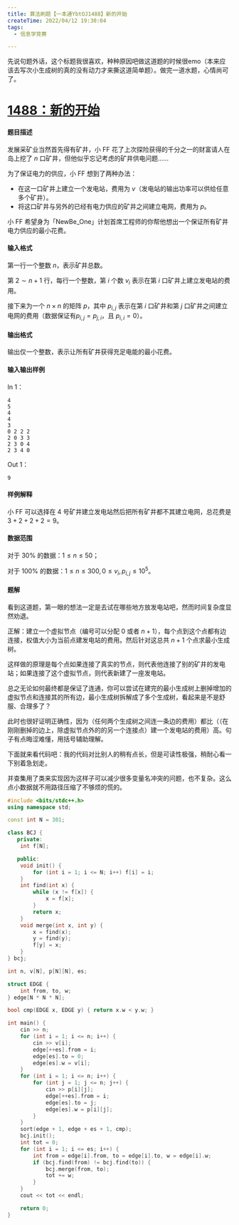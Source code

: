```yaml
---
title: 算法刷题【一本通YbtOJ1488】新的开始
createTime: 2022/04/12 19:30:04
tags:
  - 信息学竞赛

---
```


先说句题外话，这个标题我很喜欢，种种原因吧做这道题的时候很emo（本来应该去写次小生成树的真的没有动力才来撕这道简单题）。做完一道水题，心情尚可了。

# [1488：新的开始](http://ybt.ssoier.cn:8088/problem_show.php?pid=1488)

#### 题目描述

发展采矿业当然首先得有矿井，小 FF 花了上次探险获得的千分之一的财富请人在岛上挖了 $n$ 口矿井，但他似乎忘记考虑的矿井供电问题……

为了保证电力的供应，小 FF 想到了两种办法：

- 在这一口矿井上建立一个发电站，费用为 $v$（发电站的输出功率可以供给任意多个矿井）。
- 将这口矿井与另外的已经有电力供应的矿井之间建立电网，费用为 $p$。

小 FF 希望身为「NewBe_One」计划首席工程师的你帮他想出一个保证所有矿井电力供应的最小花费。

#### 输入格式

第一行一个整数 $n$，表示矿井总数。

第 $2∼n+1$ 行，每行一个整数，第 $i$ 个数 $v_i$ 表示在第 $i$ 口矿井上建立发电站的费用。

接下来为一个 $n×n$ 的矩阵 $p$，其中 $p_{i,j}$ 表示在第 $i$ 口矿井和第 $j$ 口矿井之间建立电网的费用（数据保证有$p_{i,j}=p_{j,i}$​ ，且 $p_{i,i}=0$）。

#### 输出格式

输出仅一个整数，表示让所有矿井获得充足电能的最小花费。

#### 输入输出样例

In 1：

```text
4  
5  
4 
4  
3  
0 2 2 2  
2 0 3 3  
2 3 0 4  
2 3 4 0
```

Out 1：

```text
9
```

#### 样例解释

小 FF 可以选择在 $4$ 号矿井建立发电站然后把所有矿井都不其建立电网，总花费是 $3+2+2+2=9$。

#### 数据范围

对于 30% 的数据：$1≤n≤50$；

对于 100% 的数据：$1≤n≤300,0≤v_i,p_{i,j}≤10^5$​​ 。

#### 题解

看到这道题，第一眼的想法一定是去试在哪些地方放发电站吧，然而时间复杂度显然劝退。

正解：建立一个虚拟节点（编号可以分配 $0$ 或者 $n+1$），每个点到这个点都有边连接，权值大小为当前点建发电站的费用。然后针对这总共 $n+1$ 个点求最小生成树。

这样做的原理是每个点如果连接了真实的节点，则代表他连接了别的矿井的发电站；如果连接了这个虚拟节点，则代表新建了一座发电站。

总之无论如何最终都是保证了连通，你可以尝试在建完的最小生成树上删掉增加的虚拟节点和连接其的所有边，最小生成树拆解成了多个生成树，看起来是不是舒服、合理多了？

此时也很好证明正确性，因为（任何两个生成树之间连一条边的费用）都比（（在刚刚删掉的边上，除虚拟节点外的的另一个连接点）建一个发电站的费用）高。句子有点晦涩难懂，用括号辅助理解。

下面就来看代码吧：我的代码对比别人的稍有点长，但是可读性极强，稍耐心看一下别着急划走。

并查集用了类来实现因为这样子可以减少很多变量名冲突的问题，也不复杂。这么点小数据就不用路径压缩了不够烦的慌的。

```cpp
#include <bits/stdc++.h>
using namespace std;

const int N = 301;

class BCJ {
   private:
    int f[N];

   public:
    void init() {
        for (int i = 1; i <= N; i++) f[i] = i;
    }
    int find(int x) {
        while (x != f[x]) {
            x = f[x];
        }
        return x;
    }
    void merge(int x, int y) {
        x = find(x);
        y = find(y);
        f[y] = x;
    }
} bcj;

int n, v[N], p[N][N], es;

struct EDGE {
    int from, to, w;
} edge[N * N * N];

bool cmp(EDGE x, EDGE y) { return x.w < y.w; }

int main() {
    cin >> n;
    for (int i = 1; i <= n; i++) {
        cin >> v[i];
        edge[++es].from = i;
        edge[es].to = 0;
        edge[es].w = v[i];
    }
    for (int i = 1; i <= n; i++) {
        for (int j = 1; j <= n; j++) {
            cin >> p[i][j];
            edge[++es].from = i;
            edge[es].to = j;
            edge[es].w = p[i][j];
        }
    }
    sort(edge + 1, edge + es + 1, cmp);
    bcj.init();
    int tot = 0;
    for (int i = 1; i <= es; i++) {
        int from = edge[i].from, to = edge[i].to, w = edge[i].w;
        if (bcj.find(from) != bcj.find(to)) {
            bcj.merge(from, to);
            tot += w;
        }
    }
    cout << tot << endl;

    return 0;
}
```

